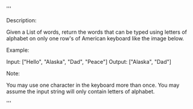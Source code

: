 '''

Description:

Given a List of words, return the words that can be typed using letters of alphabet on only one row's of American keyboard like the image below.

Example:

Input: ["Hello", "Alaska", "Dad", "Peace"]
Output: ["Alaska", "Dad"]
 

Note:

You may use one character in the keyboard more than once.
You may assume the input string will only contain letters of alphabet.

'''